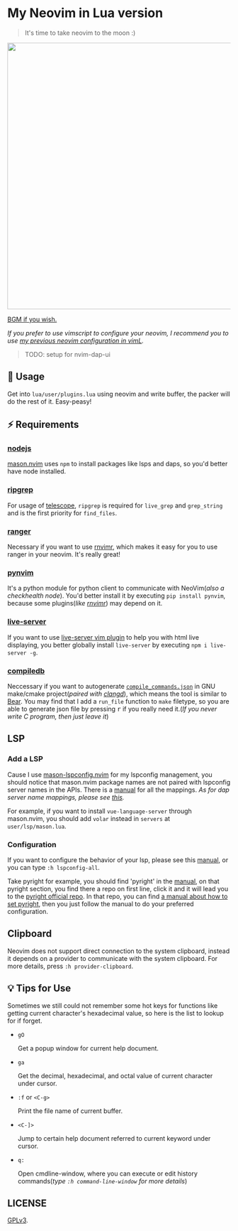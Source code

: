 # My Neovim in Lua version

> It's time to take neovim to the moon :)

<img width=600 src="https://user-images.githubusercontent.com/58795886/210171006-c6fd2815-a5c2-45a6-8ad4-7d49db01f37c.gif" />

<a href="https://music.163.com/#/song?id=632452" target="_blank">BGM if you wish.</a>

*If you prefer to use vimscript to configure your neovim, I recommend you to use [my previous neovim configuration in vimL](https://github.com/Rogerskelamen/nvim).*

> TODO: setup for nvim-dap-ui

## 🚀 Usage

Get into `lua/user/plugins.lua` using neovim and write buffer, the packer will do the rest of it. Easy-peasy!

## ⚡️ Requirements

### [nodejs](https://nodejs.org/en/)

[mason.nvim](https://github.com/williamboman/mason.nvim) uses `npm` to install packages like lsps and daps, so you'd better have node installed.

### [ripgrep](https://github.com/BurntSushi/ripgrep)

For usage of [telescope](https://github.com/nvim-telescope/telescope.nvim), `ripgrep` is required for `live_grep` and `grep_string` and is the first priority for `find_files`.

### [ranger](https://github.com/ranger/ranger)

Necessary if you want to use [rnvimr](https://github.com/kevinhwang91/rnvimr), which makes it easy for you to use ranger in your neovim. It's really great!

### [pynvim](https://github.com/neovim/pynvim)

It's a python module for python client to communicate with NeoVim(*also a checkhealth node*). You'd better install it by executing `pip install pynvim`, because some plugins(*like [rnvimr](https://github.com/kevinhwang91/rnvimr)*) may depend on it.

### [live-server](https://www.npmjs.com/package/live-server)

If you want to use [live-server vim plugin](https://github.com/manzeloth/live-server) to help you with html live displaying, you better globally install `live-server` by executing `npm i live-server -g`.

### [compiledb](https://github.com/nickdiego/compiledb)

Neccessary if you want to autogenerate [`compile_commands.json`](https://clangd.llvm.org/installation.html#project-setup) in GNU make/cmake project(*paired with [clangd](https://clangd.llvm.org/)*), which means the tool is similar to [Bear](https://github.com/rizsotto/Bear). You may find that I add a `run_file` function to `make` filetype, so you are able to generate json file by pressing <kbd>r</kbd> if you really need it.(*If you never write C program, then just leave it*)

## LSP

### Add a LSP

Cause I use [mason-lspconfig.nvim](https://github.com/williamboman/mason-lspconfig.nvim) for my lspconfig management, you should notice that mason.nvim package names are not paired with lspconfig server names in the APIs. There is a [manual](https://github.com/williamboman/mason-lspconfig.nvim/blob/main/doc/server-mapping.md) for all the mappings. *As for dap server name mappings, please see [this](https://github.com/jay-babu/mason-nvim-dap.nvim/blob/main/lua/mason-nvim-dap/mappings/source.lua).*

For example, if you want to install `vue-language-server` through mason.nvim, you should add `volar` instead in `servers` at `user/lsp/mason.lua`.

### Configuration

If you want to configure the behavior of your lsp, please see this [manual](https://github.com/neovim/nvim-lspconfig/blob/master/doc/server_configurations.md), or you can type `:h lspconfig-all`.

Take pyright for example, you should find 'pyright' in the [manual](https://github.com/neovim/nvim-lspconfig/blob/master/doc/server_configurations.md), on that pyright section, you find there a repo on first line, click it and it will lead you to the [pyright official repo](https://github.com/microsoft/pyright). In that repo, you can find [a manual about how to set pyright](https://github.com/microsoft/pyright/blob/main/docs/settings.md), then you just follow the manual to do your preferred configuration.

## Clipboard

Neovim does not support direct connection to the system clipboard, instead it depends on a provider to communicate with the system clipboard. For more details, press `:h provider-clipboard`.

## 💡 Tips for Use

Sometimes we still could not remember some hot keys for functions like getting current character's hexadecimal value, so here is the list to lookup for if forget.

- `gO`

    Get a popup window for current help document.

- `ga`

    Get the decimal, hexadecimal, and octal value of current character under cursor.

- `:f` or `<C-g>`

    Print the file name of current buffer.

- `<C-]>`

    Jump to certain help document referred to current keyword under cursor.

- `q:`

    Open cmdline-window, where you can execute or edit history commands(*type `:h command-line-window` for more details*)

## LICENSE

[GPLv3](https://www.gnu.org/licenses/gpl-3.0.html).
